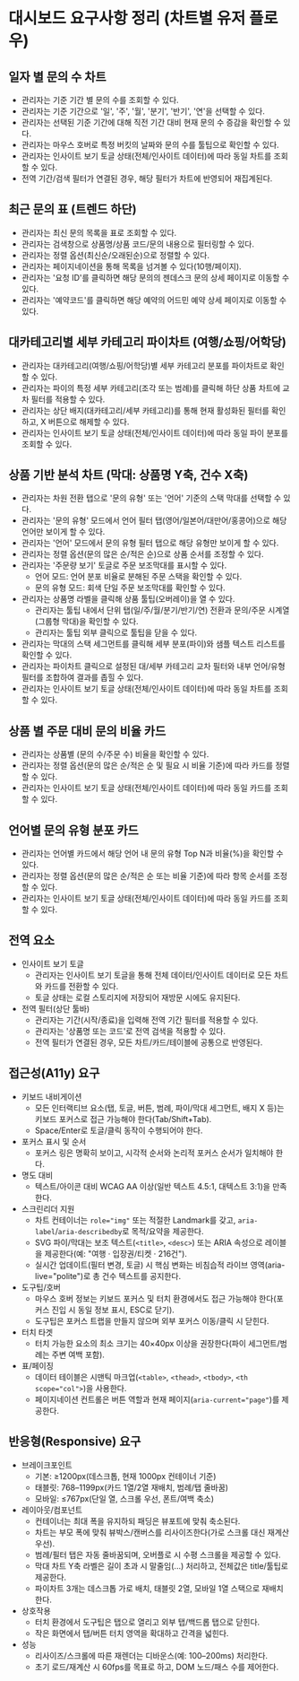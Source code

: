 # 대시보드 요구사항 정리 (차트별 유저 플로우)

## 일자 별 문의 수 차트
- 관리자는 기준 기간 별 문의 수를 조회할 수 있다.
- 관리자는 기준 기간으로 '일', '주', '월', '분기', '반기', '연'을 선택할 수 있다.
- 관리자는 선택된 기준 기간에 대해 직전 기간 대비 현재 문의 수 증감을 확인할 수 있다.
- 관리자는 마우스 호버로 특정 버킷의 날짜와 문의 수를 툴팁으로 확인할 수 있다.
- 관리자는 인사이트 보기 토글 상태(전체/인사이트 데이터)에 따라 동일 차트를 조회할 수 있다.
- 전역 기간/검색 필터가 연결된 경우, 해당 필터가 차트에 반영되어 재집계된다.

## 최근 문의 표 (트렌드 하단)
- 관리자는 최신 문의 목록을 표로 조회할 수 있다.
- 관리자는 검색창으로 상품명/상품 코드/문의 내용으로 필터링할 수 있다.
- 관리자는 정렬 옵션(최신순/오래된순)으로 정렬할 수 있다.
- 관리자는 페이지네이션을 통해 목록을 넘겨볼 수 있다(10행/페이지).
- 관리자는 '요청 ID'를 클릭하면 해당 문의의 젠데스크 문의 상세 페이지로 이동할 수 있다.
- 관리자는 '예약코드'를 클릭하면 해당 예약의 어드민 예약 상세 페이지로 이동할 수 있다.

## 대카테고리별 세부 카테고리 파이차트 (여행/쇼핑/어학당)
- 관리자는 대카테고리(여행/쇼핑/어학당)별 세부 카테고리 분포를 파이차트로 확인할 수 있다.
- 관리자는 파이의 특정 세부 카테고리(조각 또는 범례)를 클릭해 하단 상품 차트에 교차 필터를 적용할 수 있다.
- 관리자는 상단 배지(대카테고리/세부 카테고리)를 통해 현재 활성화된 필터를 확인하고, X 버튼으로 해제할 수 있다.
- 관리자는 인사이트 보기 토글 상태(전체/인사이트 데이터)에 따라 동일 파이 분포를 조회할 수 있다.

## 상품 기반 분석 차트 (막대: 상품명 Y축, 건수 X축)
- 관리자는 차원 전환 탭으로 '문의 유형' 또는 '언어' 기준의 스택 막대를 선택할 수 있다.
- 관리자는 '문의 유형' 모드에서 언어 필터 탭(영어/일본어/대만어/홍콩어)으로 해당 언어만 보이게 할 수 있다.
- 관리자는 '언어' 모드에서 문의 유형 필터 탭으로 해당 유형만 보이게 할 수 있다.
- 관리자는 정렬 옵션(문의 많은 순/적은 순)으로 상품 순서를 조정할 수 있다.
- 관리자는 '주문량 보기' 토글로 주문 보조막대를 표시할 수 있다.
  - 언어 모드: 언어 분포 비율로 분해된 주문 스택을 확인할 수 있다.
  - 문의 유형 모드: 회색 단일 주문 보조막대를 확인할 수 있다.
- 관리자는 상품명 라벨을 클릭해 상품 툴팁(오버레이)을 열 수 있다.
  - 관리자는 툴팁 내에서 단위 탭(일/주/월/분기/반기/연) 전환과 문의/주문 시계열(그룹형 막대)을 확인할 수 있다.
  - 관리자는 툴팁 외부 클릭으로 툴팁을 닫을 수 있다.
- 관리자는 막대의 스택 세그먼트를 클릭해 세부 분포(파이)와 샘플 텍스트 리스트를 확인할 수 있다.
- 관리자는 파이차트 클릭으로 설정된 대/세부 카테고리 교차 필터와 내부 언어/유형 필터를 조합하여 결과를 좁힐 수 있다.
- 관리자는 인사이트 보기 토글 상태(전체/인사이트 데이터)에 따라 동일 차트를 조회할 수 있다.



## 상품 별 주문 대비 문의 비율 카드
- 관리자는 상품별 (문의 수/주문 수) 비율을 확인할 수 있다.
- 관리자는 정렬 옵션(문의 많은 순/적은 순 및 필요 시 비율 기준)에 따라 카드를 정렬할 수 있다.
- 관리자는 인사이트 보기 토글 상태(전체/인사이트 데이터)에 따라 동일 카드를 조회할 수 있다.

## 언어별 문의 유형 분포 카드
- 관리자는 언어별 카드에서 해당 언어 내 문의 유형 Top N과 비율(%)을 확인할 수 있다.
- 관리자는 정렬 옵션(문의 많은 순/적은 순 또는 비율 기준)에 따라 항목 순서를 조정할 수 있다.
- 관리자는 인사이트 보기 토글 상태(전체/인사이트 데이터)에 따라 동일 카드를 조회할 수 있다.

## 전역 요소
- 인사이트 보기 토글
  - 관리자는 인사이트 보기 토글을 통해 전체 데이터/인사이트 데이터로 모든 차트와 카드를 전환할 수 있다.
  - 토글 상태는 로컬 스토리지에 저장되어 재방문 시에도 유지된다.
- 전역 필터(상단 툴바)
  - 관리자는 기간(시작/종료)을 입력해 전역 기간 필터를 적용할 수 있다.
  - 관리자는 '상품명 또는 코드'로 전역 검색을 적용할 수 있다.
  - 전역 필터가 연결된 경우, 모든 차트/카드/테이블에 공통으로 반영된다.

## 접근성(A11y) 요구
- 키보드 내비게이션
  - 모든 인터랙티브 요소(탭, 토글, 버튼, 범례, 파이/막대 세그먼트, 배지 X 등)는 키보드 포커스로 접근 가능해야 한다(Tab/Shift+Tab).
  - Space/Enter로 토글/클릭 동작이 수행되어야 한다.
- 포커스 표시 및 순서
  - 포커스 링은 명확히 보이고, 시각적 순서와 논리적 포커스 순서가 일치해야 한다.
- 명도 대비
  - 텍스트/아이콘 대비 WCAG AA 이상(일반 텍스트 4.5:1, 대텍스트 3:1)을 만족한다.
- 스크린리더 지원
  - 차트 컨테이너는 `role="img"` 또는 적절한 Landmark를 갖고, `aria-label`/`aria-describedby`로 목적/요약을 제공한다.
  - SVG 파이/막대는 보조 텍스트(`<title>`, `<desc>`) 또는 ARIA 속성으로 레이블을 제공한다(예: "여행 · 입장권/티켓 · 216건").
  - 실시간 업데이트(필터 변경, 토글) 시 핵심 변화는 비침습적 라이브 영역(aria-live="polite")로 총 건수 텍스트를 공지한다.
- 도구팁/호버
  - 마우스 호버 정보는 키보드 포커스 및 터치 환경에서도 접근 가능해야 한다(포커스 진입 시 동일 정보 표시, ESC로 닫기).
  - 도구팁은 포커스 트랩을 만들지 않으며 외부 포커스 이동/클릭 시 닫힌다.
- 터치 타겟
  - 터치 가능한 요소의 최소 크기는 40×40px 이상을 권장한다(파이 세그먼트/범례는 주변 여백 포함).
- 표/페이징
  - 데이터 테이블은 시맨틱 마크업(`<table>`, `<thead>`, `<tbody>`, `<th scope="col">`)을 사용한다.
  - 페이지네이션 컨트롤은 버튼 역할과 현재 페이지(`aria-current="page"`)를 제공한다.

## 반응형(Responsive) 요구
- 브레이크포인트
  - 기본: ≥1200px(데스크톱, 현재 1000px 컨테이너 기준)
  - 태블릿: 768–1199px(카드 1열/2열 재배치, 범례/탭 줄바꿈)
  - 모바일: ≤767px(단일 열, 스크롤 우선, 폰트/여백 축소)
- 레이아웃/컴포넌트
  - 컨테이너는 최대 폭을 유지하되 패딩은 뷰포트에 맞춰 축소된다.
  - 차트는 부모 폭에 맞춰 뷰박스/캔버스를 리사이즈한다(가로 스크롤 대신 재계산 우선).
  - 범례/필터 탭은 자동 줄바꿈되며, 오버플로 시 수평 스크롤을 제공할 수 있다.
  - 막대 차트 Y축 라벨은 길이 초과 시 말줄임(...) 처리하고, 전체값은 title/툴팁로 제공한다.
  - 파이차트 3개는 데스크톱 가로 배치, 태블릿 2열, 모바일 1열 스택으로 재배치한다.
- 상호작용
  - 터치 환경에서 도구팁은 탭으로 열리고 외부 탭/백드롭 탭으로 닫힌다.
  - 작은 화면에서 탭/버튼 터치 영역을 확대하고 간격을 넓힌다.
- 성능
  - 리사이즈/스크롤에 따른 재렌더는 디바운스(예: 100–200ms) 처리한다.
  - 초기 로드/재계산 시 60fps를 목표로 하고, DOM 노드/패스 수를 제어한다.
